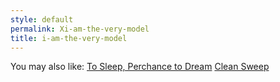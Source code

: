 ```yaml
---
style: default
permalink: Xi-am-the-very-model
title: i-am-the-very-model
---
```

You may also like:
[To Sleep, Perchance to Dream](http://scp-wiki.net/to-sleep-perchance-to-dream)
[Clean Sweep](http://scp-wiki.net/clean-sweep)